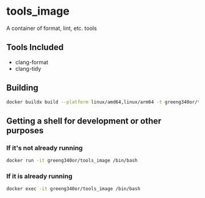 # tools_image
A container of format, lint, etc. tools

## Tools Included

- clang-format
- clang-tidy

## Building

```bash
docker buildx build --platform linux/amd64,linux/arm64 -t greeng340or/tools_image -f Dockerfile --push .
```

## Getting a shell for development or other purposes

### If it's not already running
```bash
docker run -it greeng340or/tools_image /bin/bash
```

### If it is already running
```bash
docker exec -it greeng340or/tools_image /bin/bash
```

